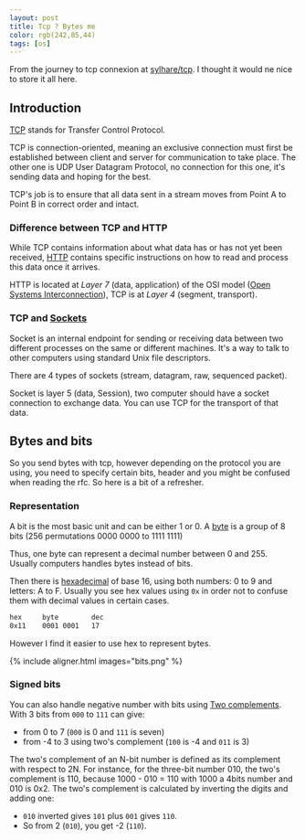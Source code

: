 ```yaml
---
layout: post
title: Tcp ? Bytes me 
color: rgb(242,85,44)
tags: [os]
---
```


From the journey to tcp connexion at [sylhare/tcp](https://github.com/sylhare/tcp).
I thought it would ne nice to store it all here.

## Introduction

[TCP](https://fr.wikipedia.org/wiki/Transmission_Control_Protocol) stands for Transfer Control Protocol.

TCP is connection-oriented, 
meaning an exclusive connection must first be established between client and server for communication to take place.
The other one is UDP User Datagram Protocol, no connection for this one, it's sending data and hoping for the best.

TCP's job is to ensure that all data sent in a stream moves from Point A to Point B in correct order and intact.

### Difference between TCP and HTTP 

While TCP contains information about what data has or has not yet been received, 
[HTTP](https://www.extrahop.co.uk/company/blog/2018/tcp-vs-http-differences-explained/) contains specific instructions on how to read and process this data once it arrives.

HTTP is located at *Layer 7* (data, application) of the OSI model ([Open Systems Interconnection](https://fr.wikipedia.org/wiki/Mod%C3%A8le_OSI)), 
TCP is at *Layer 4* (segment, transport).  

### TCP and  [Sockets](https://docs.oracle.com/javase/tutorial/networking/sockets/definition.html)

Socket is an internal endpoint for sending or receiving data between two different processes on the same or different machines. 
It's a way to talk to other computers using standard Unix file descriptors. 

There are 4 types of sockets (stream, datagram, raw, sequenced packet).

Socket is layer 5 (data, Session), two computer should have a socket connection to exchange data. 
You can use TCP for the transport of that data.

## Bytes and bits

So you send bytes with tcp, however depending on the protocol you are using, 
you need to specify certain bits, header and you might be confused when reading the rfc.
So here is a bit of a refresher.

### Representation

A bit is the most basic unit and can be either 1 or 0. 
A [byte](https://www.thethingsnetwork.org/docs/devices/bytes.html) is a group of 8 bits (256 permutations 0000 0000 to 1111 1111)

Thus, one byte can represent a decimal number between 0 and 255. 
Usually computers handles bytes instead of bits.

Then there is [hexadecimal](https://introcs.cs.princeton.edu/java/61data/) of base 16, using both numbers: 0 to 9 and letters: A to F.
Usually you see hex values using `0x` in order not to confuse them with decimal values in certain cases.
```bash
hex     byte        dec  
0x11 	0001 0001   17  

```
However I find it easier to use hex to represent bytes.

{% include aligner.html images="bits.png" %}

### Signed bits

You can also handle negative number with bits using [Two complements](https://en.wikipedia.org/wiki/Two%27s_complement).
With 3 bits from `000` to `111` can give:
  - from 0 to 7 (`000` is 0 and `111` is seven)
  - from -4 to 3 using two's complement (`100` is -4 and `011` is 3)

The two's complement of an N-bit number is defined as its complement with respect to 2N. 
For instance, for the three-bit number 010, the two's complement is 110, because 1000 - 010 = 110 with 1000 a 4bits number and 010 is 0x2.
The two's complement is calculated by inverting the digits and adding one:
 - `010` inverted gives `101` plus `001` gives `110`. 
 - So from 2 (`010`), you get -2 (`110`).     
